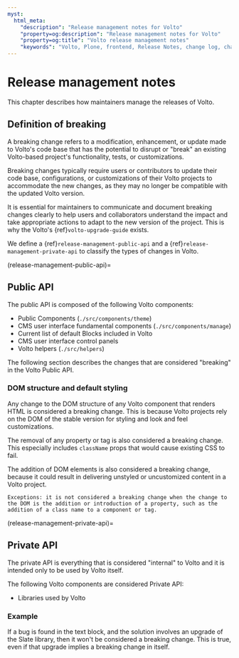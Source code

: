 ```yaml
---
myst:
  html_meta:
    "description": "Release management notes for Volto"
    "property=og:description": "Release management notes for Volto"
    "property=og:title": "Volto release management notes"
    "keywords": "Volto, Plone, frontend, Release Notes, change log, changelog, change history"
---
```


# Release management notes

This chapter describes how maintainers manage the releases of Volto.

## Definition of breaking

A breaking change refers to a modification, enhancement, or update made to Volto's code base that has the potential to disrupt or "break" an existing Volto-based project's functionality, tests, or customizations.

Breaking changes typically require users or contributors to update their code base, configurations, or customizations of their Volto projects to accommodate the new changes, as they may no longer be compatible with the updated Volto version.

It is essential for maintainers to communicate and document breaking changes clearly to help users and collaborators understand the impact and take appropriate actions to adapt to the new version of the project.
This is why the Volto's {ref}`volto-upgrade-guide` exists.

We define a {ref}`release-management-public-api` and a {ref}`release-management-private-api` to classify the types of changes in Volto.


(release-management-public-api)=

## Public API

The public API is composed of the following Volto components:

- Public Components (`./src/components/theme`)
- CMS user interface fundamental components (`./src/components/manage`)
- Current list of default Blocks included in Volto
- CMS user interface control panels
- Volto helpers (`./src/helpers`)

The following section describes the changes that are considered "breaking" in the Volto Public API.


### DOM structure and default styling

Any change to the DOM structure of any Volto component that renders HTML is considered a breaking change.
This is because Volto projects rely on the DOM of the stable version for styling and look and feel customizations.

The removal of any property or tag is also considered a breaking change.
This especially includes `className` props that would cause existing CSS to fail.

The addition of DOM elements is also considered a breaking change, because it could result in delivering unstyled or uncustomized content in a Volto project.

```{note}
Exceptions: it is not considered a breaking change when the change to the DOM is the addition or introduction of a property, such as the addition of a class name to a component or tag.
```


(release-management-private-api)=

## Private API

The private API is everything that is considered "internal" to Volto and it is intended only to be used by Volto itself.

The following Volto components are considered Private API:

- Libraries used by Volto

### Example

If a bug is found in the text block, and the solution involves an upgrade of the Slate library, then it won't be considered a breaking change.
This is true, even if that upgrade implies a breaking change in itself.
